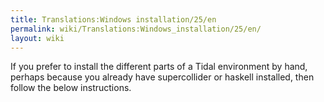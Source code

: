 ```yaml
---
title: Translations:Windows installation/25/en
permalink: wiki/Translations:Windows_installation/25/en/
layout: wiki
---
```


If you prefer to install the different parts of a Tidal environment by
hand, perhaps because you already have supercollider or haskell
installed, then follow the below instructions.
